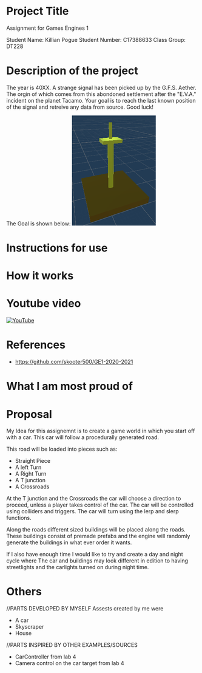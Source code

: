 # Project Title
Assignment for Games Engines 1 

Student Name: Killian Pogue
Student Number: C17388633
Class Group: DT228

# Description of the project

The year is 40XX. A strange signal has been picked up by the G.F.S. Aether. The orgin of which
comes from this abondoned settlement after the "E.V.A." incident on the planet Tacamo.
Your goal is to reach the last known position of the signal and retreive any data from source.
Good luck!


The Goal is shown below:
![Goal](https://github.com/C17388633/GamesEngines1_Assignment/blob/main/GamesEnginesAssignment/images/Gaol.PNG) 


# Instructions for use



# How it works


# Youtube video
[![YouTube](http://img.youtube.com/vi/AZE4htRDQn0/0.jpg)](https://youtu.be/AZE4htRDQn0)

# References
* https://github.com/skooter500/GE1-2020-2021

# What I am most proud of


# Proposal
My Idea for this assignemnt is to create a game world in which you start off with a car.
This car will follow a procedurally generated road. 

This road will be loaded into pieces such as:
* Straight Piece
* A left Turn
* A Right Turn
* A T junction 
* A Crossroads

At the T junction and the Crossroads the car will choose a direction to proceed,
unless a player takes control of the car. The car will be controlled using colliders 
and triggers. The car will turn using the lerp and slerp functions. 


Along the roads different sized buildings
will be placed  along the roads. These buildings consist of premade prefabs and the 
engine will randomly generate the buildings in what ever order it wants.


If I also have enough time I would like to try and create a day and night cycle where
The car and buildings may look different in edition to having streetlights and the 
carlights turned on during night time.



# Others
//PARTS DEVELOPED BY MYSELF
Assests created by me were 
* A car
* Skyscraper
* House

//PARTS INSPIRED BY OTHER EXAMPLES/SOURCES
* CarController from lab 4
* Camera control on the car target from lab 4







